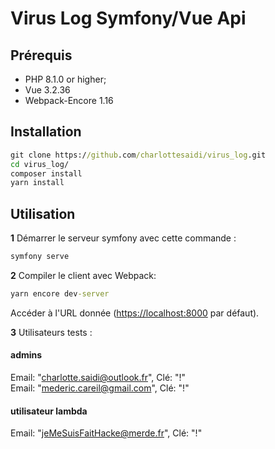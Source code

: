 Virus Log Symfony/Vue Api
========================

Prérequis
------------

* PHP 8.1.0 or higher;
* Vue 3.2.36
* Webpack-Encore 1.16

Installation
------------

```cmd
git clone https://github.com/charlottesaidi/virus_log.git
cd virus_log/
composer install
yarn install
```

Utilisation
-----

**1** Démarrer le serveur symfony avec cette commande :

```cmd
symfony serve
```

**2** Compiler le client avec Webpack:
```cmd
yarn encore dev-server
```

Accéder à l'URL donnée (<https://localhost:8000> par défaut).

**3** Utilisateurs tests :
#### admins
Email: "charlotte.saidi@outlook.fr", Clé: "!"  
Email: "mederic.careil@gmail.com", Clé: "!"
#### utilisateur lambda
Email: "jeMeSuisFaitHacke@merde.fr", Clé: "!"  

[1]: https://symfony.com/doc/current/best_practices.html
[2]: https://symfony.com/doc/current/setup.html#technical-requirements
[3]: https://symfony.com/download
[4]: https://symfony.com/book
